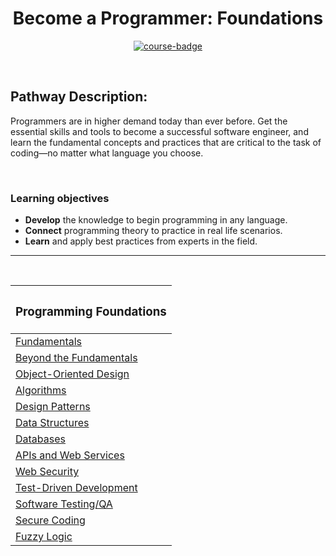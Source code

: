 <div align="center">

# Become a Programmer: Foundations

[![course-badge]][course-link]

</div>

<!-- badge info -->
[course-badge]:https://img.shields.io/badge/learning-programming%20foundations-white?logo=Linkedin&labelColor=blue&style=for-the-badge
[course-link]:https://www.linkedin.com/learning/paths/become-a-programmer-foundations "Programming Foundations: Fundamentals"

<br>

## Pathway Description:
Programmers are in higher demand today than ever before. Get the essential skills and tools to become a successful software engineer, and learn the fundamental concepts and practices that are critical to the task of coding—no matter what language you choose.

<br>

### Learning objectives
- <b>Develop</b> the knowledge to begin programming in any language.
- <b>Connect</b> programming theory to practice in real life scenarios.
- <b>Learn</b> and apply best practices from experts in the field.

---
<br>

| <h3 align="center">Programming Foundations</h3> |
| :---------------------------------------------- |
| [Fundamentals][pf01]                            |
| [Beyond the Fundamentals][pf02]                 |
| [Object-Oriented Design][pf03]                  |
| [Algorithms][pf04]                              |
| [Design Patterns][pf05]                         |
| [Data Structures][pf06]                         |
| [Databases][pf07]                               |
| [APIs and Web Services][pf08]                   |
| [Web Security][pf09]                            |
| [Test-Driven Development][pf10]                 |
| [Software Testing/QA][pf11]                     |
| [Secure Coding][pf12]                           |
| [Fuzzy Logic][pf13]                             |

<!-- course quick links -->
[pf01]:01_fundamentals
[pf02]:02_beyond_fundamentals
[pf03]:https://www.linkedin.com/learning/programming-foundations-object-oriented-design-3
[pf04]:03_algorithms
[pf05]:04_design_patterns
[pf06]:05_data_structures
[pf07]:https://www.linkedin.com/learning/programming-foundations-databases-2
[pf08]:06_apis_web_services
[pf09]:https://www.linkedin.com/learning/programming-foundations-web-security-2
[pf10]:07_test_driven_development
[pf11]:https://www.linkedin.com/learning/programming-foundations-software-testing-qa
[pf12]:https://www.linkedin.com/learning/programming-foundations-secure-coding
[pf13]:https://www.linkedin.com/learning/programming-foundations-fuzzy-logic